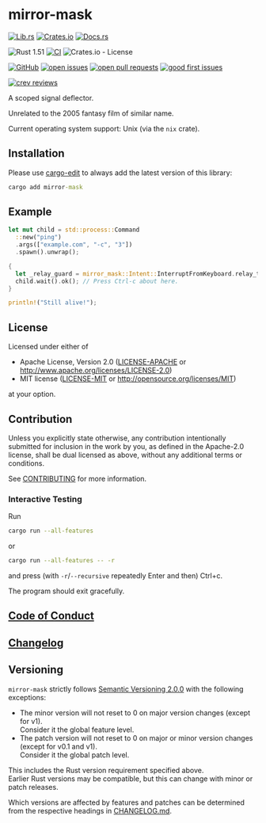 # mirror-mask

[![Lib.rs](https://img.shields.io/badge/Lib.rs-*-84f)](https://lib.rs/crates/mirror-mask)
[![Crates.io](https://img.shields.io/crates/v/mirror-mask)](https://crates.io/crates/mirror-mask)
[![Docs.rs](https://docs.rs/mirror-mask/badge.svg)](https://docs.rs/mirror-mask)

![Rust 1.51](https://img.shields.io/static/v1?logo=Rust&label=&message=1.51&color=grey)
[![CI](https://github.com/Tamschi/mirror-mask/workflows/CI/badge.svg?branch=develop)](https://github.com/Tamschi/mirror-mask/actions?query=workflow%3ACI+branch%3Adevelop)
![Crates.io - License](https://img.shields.io/crates/l/mirror-mask/0.0.1)

[![GitHub](https://img.shields.io/static/v1?logo=GitHub&label=&message=%20&color=grey)](https://github.com/Tamschi/mirror-mask)
[![open issues](https://img.shields.io/github/issues-raw/Tamschi/mirror-mask)](https://github.com/Tamschi/mirror-mask/issues)
[![open pull requests](https://img.shields.io/github/issues-pr-raw/Tamschi/mirror-mask)](https://github.com/Tamschi/mirror-mask/pulls)
[![good first issues](https://img.shields.io/github/issues-raw/Tamschi/mirror-mask/good%20first%20issue?label=good+first+issues)](https://github.com/Tamschi/mirror-mask/contribute)

[![crev reviews](https://web.crev.dev/rust-reviews/badge/crev_count/mirror-mask.svg)](https://web.crev.dev/rust-reviews/crate/mirror-mask/)

A scoped signal deflector.

Unrelated to the 2005 fantasy film of similar name.

Current operating system support: Unix (via the `nix` crate).

## Installation

Please use [cargo-edit](https://crates.io/crates/cargo-edit) to always add the latest version of this library:

```cmd
cargo add mirror-mask
```

## Example

```rust
let mut child = std::process::Command
  ::new("ping")
  .args(["example.com", "-c", "3"])
  .spawn().unwrap();

{
  let _relay_guard = mirror_mask::Intent::InterruptFromKeyboard.relay_to_child(&child); // <--
  child.wait().ok(); // Press Ctrl-c about here.
}

println!("Still alive!");
```

## License

Licensed under either of

- Apache License, Version 2.0
   ([LICENSE-APACHE](LICENSE-APACHE) or <http://www.apache.org/licenses/LICENSE-2.0>)
- MIT license
   ([LICENSE-MIT](LICENSE-MIT) or <http://opensource.org/licenses/MIT>)

at your option.

## Contribution

Unless you explicitly state otherwise, any contribution intentionally submitted
for inclusion in the work by you, as defined in the Apache-2.0 license, shall be
dual licensed as above, without any additional terms or conditions.

See [CONTRIBUTING](CONTRIBUTING.md) for more information.

### Interactive Testing

Run

```bash
cargo run --all-features
```

or

```bash
cargo run --all-features -- -r
```

and press (with `-r`/`--recursive` repeatedly Enter and then) Ctrl+c.

The program should exit gracefully.

## [Code of Conduct](CODE_OF_CONDUCT.md)

## [Changelog](CHANGELOG.md)

## Versioning

`mirror-mask` strictly follows [Semantic Versioning 2.0.0](https://semver.org/spec/v2.0.0.html) with the following exceptions:

- The minor version will not reset to 0 on major version changes (except for v1).  
Consider it the global feature level.
- The patch version will not reset to 0 on major or minor version changes (except for v0.1 and v1).  
Consider it the global patch level.

This includes the Rust version requirement specified above.  
Earlier Rust versions may be compatible, but this can change with minor or patch releases.

Which versions are affected by features and patches can be determined from the respective headings in [CHANGELOG.md](CHANGELOG.md).
